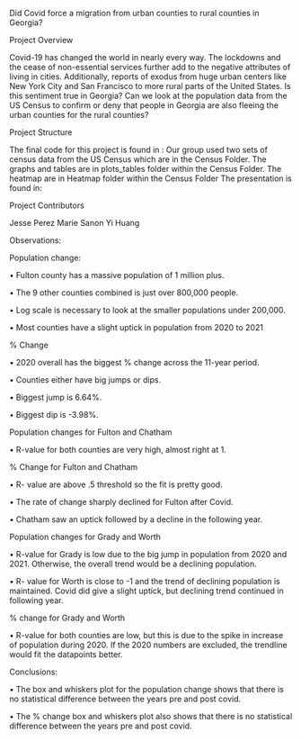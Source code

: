 Did Covid force a migration from urban counties to rural counties in Georgia?

Project Overview

Covid-19 has changed the world in nearly every way. The lockdowns and the cease of non-essential services further add to the negative attributes of living in cities. Additionally, reports of exodus from huge urban centers like New York City and San Francisco to more rural parts of the United States.  Is this sentiment true in Georgia? Can we look at the population data from the US Census to confirm or deny that people in Georgia are also fleeing the urban counties for the rural counties? 

Project Structure

The final code for this project is found in :
Our group used two sets of census data from the US Census which are in the Census Folder.
The graphs and tables are in plots_tables folder within the Census Folder.
The heatmap are in Heatmap folder within the Census Folder
The presentation is found in: 

Project Contributors

Jesse Perez
Marie Sanon
Yi Huang

Observations:

Population change:

•	Fulton county has a massive population of 1 million plus.

•	The 9 other counties combined is just over 800,000 people.

•	Log scale is necessary to look at the smaller populations under 200,000. 

•	Most counties have a slight uptick in population from 2020 to 2021

% Change

•	2020 overall has the biggest % change across the 11-year period.

•	Counties either have big jumps or dips.

•	Biggest jump is 6.64%.

•	Biggest dip is -3.98%.

Population changes for Fulton and Chatham

•	R-value for both counties are very high, almost right at 1.

% Change for Fulton and Chatham

•	R- value are above .5 threshold so the fit is pretty good.

•	The rate of change sharply declined for Fulton after Covid.

•	Chatham saw an uptick followed by a decline in the following year.

Population changes for Grady and Worth

•	R-value for Grady is low due to the big jump in population from 2020 and 2021. Otherwise, the overall trend would be a declining population. 

•	R- value for Worth is close to -1 and the trend of declining population is maintained. Covid did give a slight uptick, but declining trend continued in following year. 

% change for Grady and Worth

•	R-value for both counties are low, but this is due to the spike in increase of population during 2020. If the 2020 numbers are excluded, the trendline would fit the datapoints better.

Conclusions:

•	The box and whiskers plot for the population change shows that there is no statistical difference between the years pre and post covid. 

•	The % change box and whiskers plot also shows that there is no statistical difference between the years pre and post covid. 

